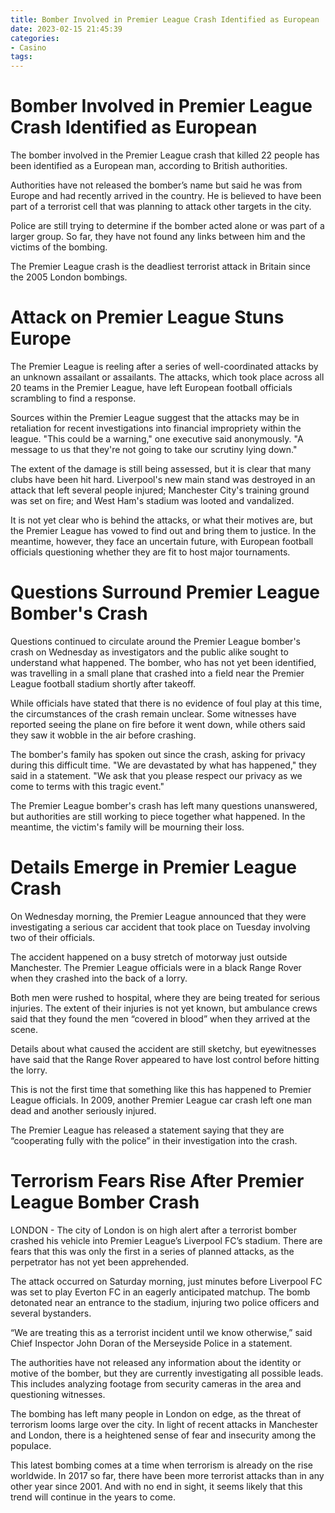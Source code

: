 ```yaml
---
title: Bomber Involved in Premier League Crash Identified as European
date: 2023-02-15 21:45:39
categories:
- Casino
tags:
---
```



#  Bomber Involved in Premier League Crash Identified as European

The bomber involved in the Premier League crash that killed 22 people has been identified as a European man, according to British authorities.

Authorities have not released the bomber’s name but said he was from Europe and had recently arrived in the country. He is believed to have been part of a terrorist cell that was planning to attack other targets in the city.

Police are still trying to determine if the bomber acted alone or was part of a larger group. So far, they have not found any links between him and the victims of the bombing.

The Premier League crash is the deadliest terrorist attack in Britain since the 2005 London bombings.

#  Attack on Premier League Stuns Europe

The Premier League is reeling after a series of well-coordinated attacks by an unknown assailant or assailants. The attacks, which took place across all 20 teams in the Premier League, have left European football officials scrambling to find a response.

Sources within the Premier League suggest that the attacks may be in retaliation for recent investigations into financial impropriety within the league. "This could be a warning," one executive said anonymously. "A message to us that they're not going to take our scrutiny lying down."

The extent of the damage is still being assessed, but it is clear that many clubs have been hit hard. Liverpool's new main stand was destroyed in an attack that left several people injured; Manchester City's training ground was set on fire; and West Ham's stadium was looted and vandalized.

It is not yet clear who is behind the attacks, or what their motives are, but the Premier League has vowed to find out and bring them to justice. In the meantime, however, they face an uncertain future, with European football officials questioning whether they are fit to host major tournaments.

#  Questions Surround Premier League Bomber's Crash 

Questions continued to circulate around the Premier League bomber's crash on Wednesday as investigators and the public alike sought to understand what happened. The bomber, who has not yet been identified, was travelling in a small plane that crashed into a field near the Premier League football stadium shortly after takeoff.

While officials have stated that there is no evidence of foul play at this time, the circumstances of the crash remain unclear. Some witnesses have reported seeing the plane on fire before it went down, while others said they saw it wobble in the air before crashing.

The bomber's family has spoken out since the crash, asking for privacy during this difficult time. "We are devastated by what has happened," they said in a statement. "We ask that you please respect our privacy as we come to terms with this tragic event."

The Premier League bomber's crash has left many questions unanswered, but authorities are still working to piece together what happened. In the meantime, the victim's family will be mourning their loss.

#  Details Emerge in Premier League Crash 

On Wednesday morning, the Premier League announced that they were investigating a serious car accident that took place on Tuesday involving two of their officials.

The accident happened on a busy stretch of motorway just outside Manchester. The Premier League officials were in a black Range Rover when they crashed into the back of a lorry.

Both men were rushed to hospital, where they are being treated for serious injuries. The extent of their injuries is not yet known, but ambulance crews said that they found the men “covered in blood” when they arrived at the scene.

Details about what caused the accident are still sketchy, but eyewitnesses have said that the Range Rover appeared to have lost control before hitting the lorry.

This is not the first time that something like this has happened to Premier League officials. In 2009, another Premier League car crash left one man dead and another seriously injured.

The Premier League has released a statement saying that they are “cooperating fully with the police” in their investigation into the crash.

#  Terrorism Fears Rise After Premier League Bomber Crash

LONDON - The city of London is on high alert after a terrorist bomber crashed his vehicle into Premier League’s Liverpool FC’s stadium. There are fears that this was only the first in a series of planned attacks, as the perpetrator has not yet been apprehended.

The attack occurred on Saturday morning, just minutes before Liverpool FC was set to play Everton FC in an eagerly anticipated matchup. The bomb detonated near an entrance to the stadium, injuring two police officers and several bystanders.

“We are treating this as a terrorist incident until we know otherwise,” said Chief Inspector John Doran of the Merseyside Police in a statement.

The authorities have not released any information about the identity or motive of the bomber, but they are currently investigating all possible leads. This includes analyzing footage from security cameras in the area and questioning witnesses.

The bombing has left many people in London on edge, as the threat of terrorism looms large over the city. In light of recent attacks in Manchester and London, there is a heightened sense of fear and insecurity among the populace.

This latest bombing comes at a time when terrorism is already on the rise worldwide. In 2017 so far, there have been more terrorist attacks than in any other year since 2001. And with no end in sight, it seems likely that this trend will continue in the years to come.